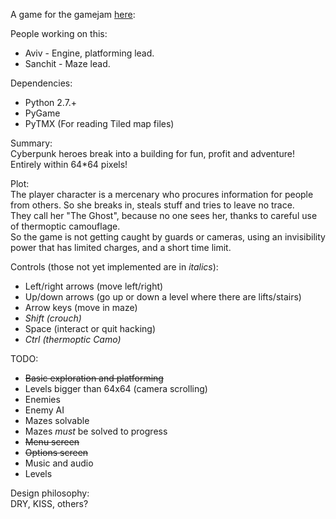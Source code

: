 A game for the gamejam [here](https://itch.io/jam/lowrezjam2016):

People working on this:
* Aviv - Engine, platforming lead.
* Sanchit - Maze lead.

Dependencies:
* Python 2.7.+
* PyGame
* PyTMX (For reading Tiled map files)

Summary:  
Cyberpunk heroes break into a building for fun, profit and adventure! Entirely within 64*64 pixels!

Plot:  
The player character is a mercenary who procures information for people from others.
So she breaks in, steals stuff and tries to leave no trace.   
They call her "The Ghost", because no one sees her, thanks to careful use of thermoptic camouflage.  
So the game is not getting caught by guards or cameras, using an invisibility power that has limited charges, and a short time limit.  

Controls (those not yet implemented are in *italics*):
* Left/right arrows (move left/right)
* Up/down arrows (go up or down a level where there are lifts/stairs)
* Arrow keys (move in maze)
* *Shift (crouch)*
* Space (interact or quit hacking)
* *Ctrl (thermoptic Camo)*

TODO:
* ~~Basic exploration and platforming~~
* Levels bigger than 64x64 (camera scrolling)
* Enemies
* Enemy AI
* Mazes solvable
* Mazes *must* be solved to progress
* ~~Menu screen~~
* ~~Options screen~~
* Music and audio
* Levels

Design philosophy:  
DRY, KISS, others?